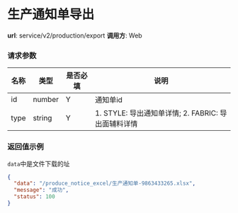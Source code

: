生产通知单导出
=======

**url**: service/v2/production/export
**调用方**: Web

### 请求参数

| 名称 |  类型  | 是否必填 |                         说明                        |
|------|--------|----------|-----------------------------------------------------|
| id   | number | Y        | 通知单id                                            |
| type | string | Y        | 1. STYLE: 导出通知单详情; 2. FABRIC: 导出面辅料详情 |



### 返回值示例

`data`中是文件下载的址


```json
{
  "data": "/produce_notice_excel/生产通知单-9863433265.xlsx",
  "message": "成功",
  "status": 100
}
```